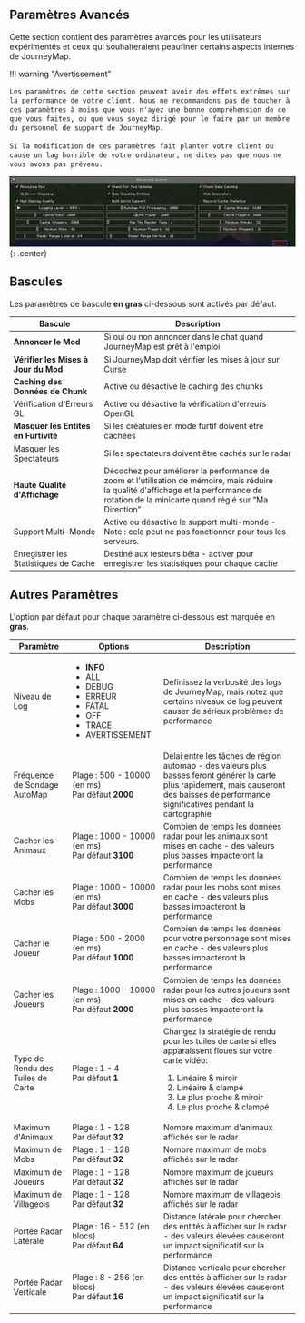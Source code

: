 ## **Paramètres Avancés**

Cette section contient des paramètres avancés pour les utilisateurs expérimentés et ceux qui souhaiteraient peaufiner certains aspects internes de JourneyMap.

!!! warning "Avertissement"

    Les paramètres de cette section peuvent avoir des effets extrêmes sur la performance de votre client. Nous ne recommandons pas de toucher à ces paramètres à moins que vous n'ayez une bonne compréhension de ce que vous faites, ou que vous soyez dirigé pour le faire par un membre du personnel de support de JourneyMap.

    Si la modification de ces paramètres fait planter votre client ou cause un lag horrible de votre ordinateur, ne dites pas que nous ne vous avons pas prévenu.

![Paramètres Avancés](../../img/settings/client/advanced-options.png){: .center}

## **Bascules**

Les paramètres de bascule **en gras** ci-dessous sont activés par défaut.

| Bascule                     | Description                                                                                                                                             |
|-----------------------------|---------------------------------------------------------------------------------------------------------------------------------------------------------|
| **Annoncer le Mod**           | Si oui ou non annoncer dans le chat quand JourneyMap est prêt à l'emploi                                                                                             |
| **Vérifier les Mises à Jour du Mod**  | Si JourneyMap doit vérifier les mises à jour sur Curse                                                                                                    |
| **Caching des Données de Chunk**     | Active ou désactive le caching des chunks                                                                                                                       |
| Vérification d'Erreurs GL          | Active ou désactive la vérification d'erreurs OpenGL                                                                                                               |
| **Masquer les Entités en Furtivité** | Si les créatures en mode furtif doivent être cachées                                                                                                   |
| Masquer les Spectateurs            | Si les spectateurs doivent être cachés sur le radar                                                                                                        |
| **Haute Qualité d'Affichage**   | Décochez pour améliorer la performance de zoom et l'utilisation de mémoire, mais réduire <br>la qualité d'affichage et la performance de rotation de la minicarte quand réglé sur “Ma Direction” |
| Support Multi-Monde        | Active ou désactive le support multi-monde - Note : cela peut ne pas fonctionner pour tous les serveurs.                                                                      |
| Enregistrer les Statistiques de Cache    | Destiné aux testeurs bêta - activer pour enregistrer les statistiques pour chaque cache                                                                          |

## **Autres Paramètres**

L'option par défaut pour chaque paramètre ci-dessous est marquée en **gras**.

| Paramètre                | Options                                                                                                                 | Description                                                                                                                                                                                                 |
|--------------------------|-------------------------------------------------------------------------------------------------------------------------|-------------------------------------------------------------------------------------------------------------------------------------------------------------------------------------------------------------|
| Niveau de Log          | <ul><li>**INFO**</li><li>ALL</li><li>DEBUG</li><li>ERREUR</li><li>FATAL</li><li>OFF</li><li>TRACE</li><li>AVERTISSEMENT</li></ul> | Définissez la verbosité des logs de JourneyMap, mais notez que certains niveaux de log peuvent causer de sérieux problèmes de performance                                                                                                 |
| Fréquence de Sondage AutoMap | Plage : 500 - 10000 (en ms) <br>Par défaut **2000**                                                                      | Délai entre les tâches de région automap - des valeurs plus basses feront générer la carte plus rapidement, mais causeront des baisses de performance significatives pendant la cartographie                                                             |
| Cacher les Animaux          | Plage : 1000 - 10000 (en ms) <br>Par défaut **3100**                                                                     | Combien de temps les données radar pour les animaux sont mises en cache - des valeurs plus basses impacteront la performance                                                                                                                        |
| Cacher les Mobs             | Plage : 1000 - 10000 (en ms) <br>Par défaut **3000**                                                                     | Combien de temps les données radar pour les mobs sont mises en cache - des valeurs plus basses impacteront la performance                                                                                                                           |
| Cacher le Joueur           | Plage : 500 - 2000 (en ms) <br>Par défaut **1000**                                                                       | Combien de temps les données pour votre personnage sont mises en cache - des valeurs plus basses impacteront la performance                                                                                                                       |
| Cacher les Joueurs          | Plage : 1000 - 10000 (en ms) <br>Par défaut **2000**                                                                     | Combien de temps les données radar pour les autres joueurs sont mises en cache - des valeurs plus basses impacteront la performance                                                                                                                  |
| Type de Rendu des Tuiles de Carte   | Plage : 1 - 4 <br>Par défaut **1**                                                                                       | Changez la stratégie de rendu pour les tuiles de carte si elles apparaissent floues sur votre carte vidéo:<ol type="1"><li>Linéaire & miroir</li><li>Linéaire & clampé</li><li>Le plus proche & miroir</li><li>Le plus proche & clampé</li></ol> |
| Maximum d'Animaux        | Plage : 1 - 128 <br>Par défaut **32**                                                                                    | Nombre maximum d'animaux affichés sur le radar                                                                                                                                                            |
| Maximum de Mobs           | Plage : 1 - 128 <br>Par défaut **32**                                                                                    | Nombre maximum de mobs affichés sur le radar                                                                                                                                                               |
| Maximum de Joueurs        | Plage : 1 - 128 <br>Par défaut **32**                                                                                    | Nombre maximum de joueurs affichés sur le radar                                                                                                                                                            |
| Maximum de Villageois      | Plage : 1 - 128 <br>Par défaut **32**                                                                                    | Nombre maximum de villageois affichés sur le radar                                                                                                                                                          |
| Portée Radar Latérale    | Plage : 16 - 512 (en blocs) <br>Par défaut **64**                                                                       | Distance latérale pour chercher des entités à afficher sur le radar - des valeurs élevées causeront un impact significatif sur la performance                                                                                      |
| Portée Radar Verticale   | Plage : 8 - 256 (en blocs) <br>Par défaut **16**                                                                        | Distance verticale pour chercher des entités à afficher sur le radar - des valeurs élevées causeront un impact significatif sur la performance                                                                                     |